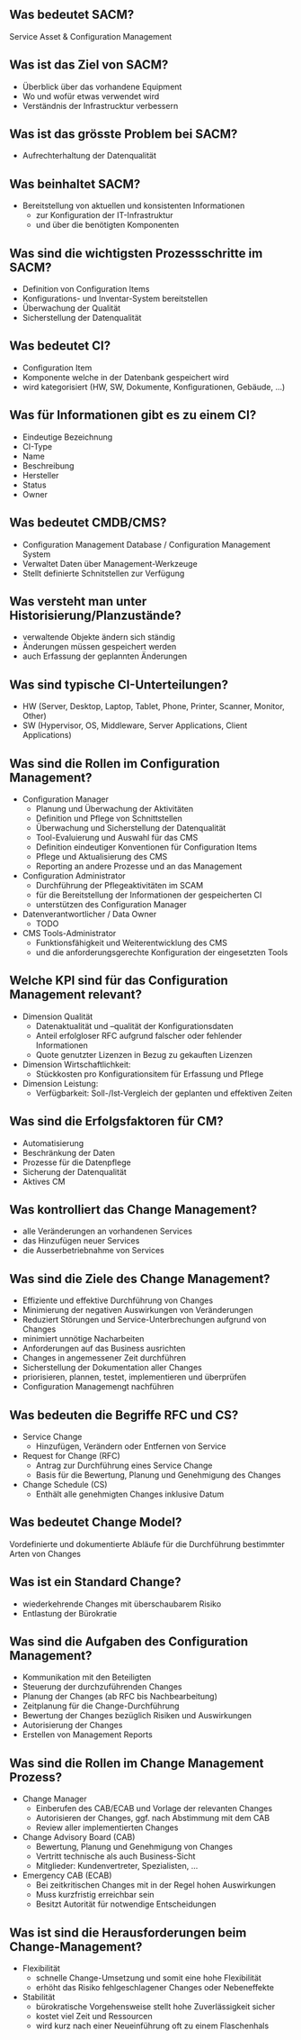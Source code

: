 ## Was bedeutet SACM?
Service Asset & Configuration Management

## Was ist das Ziel von SACM?
* Überblick über das vorhandene Equipment
* Wo und wofür etwas verwendet wird
* Verständnis der Infrastrucktur verbessern

## Was ist das grösste Problem bei SACM?
* Aufrechterhaltung der Datenqualität

## Was beinhaltet SACM?
* Bereitstellung von aktuellen und konsistenten Informationen
    * zur Konfiguration der IT-Infrastruktur
    * und über die benötigten Komponenten

## Was sind die wichtigsten Prozessschritte im SACM?
* Definition von Configuration Items
* Konfigurations- und Inventar-System bereitstellen
* Überwachung der Qualität
* Sicherstellung der Datenqualität

## Was bedeutet CI?
* Configuration Item
* Komponente welche in der Datenbank gespeichert wird
* wird kategorisiert (HW, SW, Dokumente, Konfigurationen, Gebäude, ...)

## Was für Informationen gibt es zu einem CI?
* Eindeutige Bezeichnung
* CI-Type
* Name
* Beschreibung
* Hersteller
* Status
* Owner

## Was bedeutet CMDB/CMS?
* Configuration Management Database / Configuration Management System
* Verwaltet Daten über Management-Werkzeuge
* Stellt definierte Schnitstellen zur Verfügung

## Was versteht man unter Historisierung/Planzustände?
* verwaltende Objekte ändern sich ständig
* Änderungen müssen gespeichert werden
* auch Erfassung der geplannten Änderungen

## Was sind typische CI-Unterteilungen?
* HW (Server, Desktop, Laptop, Tablet, Phone, Printer, Scanner, Monitor, Other)
* SW (Hypervisor, OS, Middleware, Server Applications, Client Applications)

## Was sind die Rollen im Configuration Management?
* Configuration Manager
    * Planung und Überwachung der Aktivitäten
    * Definition und Pflege von Schnittstellen
    * Überwachung und Sicherstellung der Datenqualität
    * Tool-Evaluierung und Auswahl für das CMS
    * Definition eindeutiger Konventionen für Configuration Items
    * Pflege und Aktualisierung des CMS
    * Reporting an andere Prozesse und an das Management
* Configuration Administrator
    * Durchführung der Pflegeaktivitäten im SCAM
    * für die Bereitstellung der Informationen der gespeicherten CI
    * unterstützen des Configuration Manager
* Datenverantwortlicher / Data Owner
    * TODO
* CMS Tools-Administrator
    * Funktionsfähigkeit und Weiterentwicklung des CMS
    * und die anforderungsgerechte Konfiguration der eingesetzten Tools

## Welche KPI sind für das Configuration Management relevant?
* Dimension Qualität
    * Datenaktualität und –qualität der Konfigurationsdaten
    * Anteil erfolgloser RFC aufgrund falscher oder fehlender Informationen
    * Quote genutzter Lizenzen in Bezug zu gekauften Lizenzen
* Dimension Wirtschaftlichkeit:
    * Stückkosten pro Konfigurationsitem für Erfassung und Pflege
* Dimension Leistung:
    * Verfügbarkeit: Soll-/Ist-Vergleich der geplanten und effektiven Zeiten

## Was sind die Erfolgsfaktoren für CM?
* Automatisierung
* Beschränkung der Daten
* Prozesse für die Datenpflege
* Sicherung der Datenqualität
* Aktives CM

## Was kontrolliert das Change Management?
* alle Veränderungen an vorhandenen Services
* das Hinzufügen neuer Services
* die Ausserbetriebnahme von Services

## Was sind die Ziele des Change Management?
* Effiziente und effektive Durchführung von Changes
* Minimierung der negativen Auswirkungen von Veränderungen
* Reduziert Störungen und Service-Unterbrechungen aufgrund von Changes
* minimiert unnötige Nacharbeiten
* Anforderungen auf das Business ausrichten
* Changes in angemessener Zeit durchführen
* Sicherstellung der Dokumentation aller Changes
* priorisieren, plannen, testet, implementieren und überprüfen
* Configuration Managemengt nachführen

## Was bedeuten die  Begriffe RFC und CS?
* Service Change
    * Hinzufügen, Verändern oder Entfernen von Service
* Request for Change (RFC)
    * Antrag zur Durchführung eines Service Change
    * Basis für die Bewertung, Planung und Genehmigung des Changes
* Change Schedule (CS)
    * Enthält alle genehmigten Changes inklusive Datum

## Was bedeutet Change Model?
Vordefinierte und dokumentierte Abläufe für die
Durchführung bestimmter Arten von Changes

## Was ist ein Standard Change?
* wiederkehrende Changes mit überschaubarem Risiko
* Entlastung der Bürokratie

## Was sind die Aufgaben des Configuration Management?
* Kommunikation mit den Beteiligten
* Steuerung der durchzuführenden Changes
* Planung der Changes (ab RFC bis Nachbearbeitung)
* Zeitplanung für die Change-Durchführung
* Bewertung der Changes bezüglich Risiken und Auswirkungen
* Autorisierung der Changes
* Erstellen von Management Reports

## Was sind die Rollen im Change Management Prozess?
* Change Manager
    * Einberufen des CAB/ECAB und Vorlage der relevanten Changes
    * Autorisieren der Changes, ggf. nach Abstimmung mit dem CAB
    * Review aller implementierten Changes
* Change Advisory Board (CAB)
    * Bewertung, Planung und Genehmigung von Changes
    * Vertritt technische als auch Business-Sicht
    * Mitglieder: Kundenvertreter, Spezialisten, ...
* Emergency CAB (ECAB)
    * Bei zeitkritischen Changes mit in der Regel hohen Auswirkungen
    * Muss kurzfristig erreichbar sein
    * Besitzt Autorität für notwendige Entscheidungen

## Was ist sind die Herausforderungen beim Change-Management?
* Flexibilität
    * schnelle Change-Umsetzung und somit eine hohe Flexibilität
    * erhöht das Risiko fehlgeschlagener Changes oder Nebeneffekte
* Stabilität
    * bürokratische Vorgehensweise stellt hohe Zuverlässigkeit sicher
    * kostet viel Zeit und Ressourcen
    * wird kurz nach einer Neueinführung oft zu einem Flaschenhals

